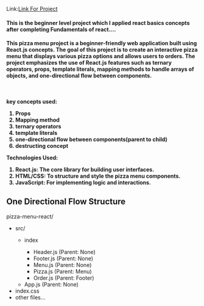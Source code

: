 Link:[Link For Project](https://pizza-house-menu.vercel.app/")

<h4>This is the beginner level project which I applied react basics concepts after completing Fundamentals of react.... <h4/>

<h4>This pizza menu project is a beginner-friendly web application built using React.js concepts. The goal of this project is to create an interactive pizza menu that displays various pizza options and allows users to orders. The project emphasizes the use of React.js features such as ternary operators, props, template literals, mapping methods to handle arrays of objects, and one-directional flow between components. <h4/>
</br>

<p>key concepts used:</p>

<ol>
  <li>Props</li>
  <li>Mapping method</li>
  <li>ternary operators</li>
  <li>template literals</li>
  <li>one-directional flow between components(parent to child)</li>
  <li>destructing concept</li>
</ol>


<p>Technologies Used:<p/>
  <ol>
<li>React.js: The core library for building user interfaces.</li>
<li>HTML/CSS: To structure and style the pizza menu components.</li>
<li>JavaScript: For implementing logic and interactions.</li>
    </ol>
    
<h2>One Directional Flow Structure</h2>
<p>pizza-menu-react/</p>
<ul>
  <li>
    <p>src/</p>
    <ul>
      <li>
        <p>index</p>
        <ul>
          <li>Header.js (Parent: None)</li>
          <li>Footer.js (Parent: None)</li>
          <li>Menu.js (Parent: None)</li>
          <li>Pizza.js (Parent: Menu)</li>
          <li>Order.js (Parent: Footer)</li>
        </ul>
      </li>
      <li>App.js (Parent: None)</li>
    </ul>
  </li>
  <li>index.css</li>
  <li>other files...</li>
</ul>



